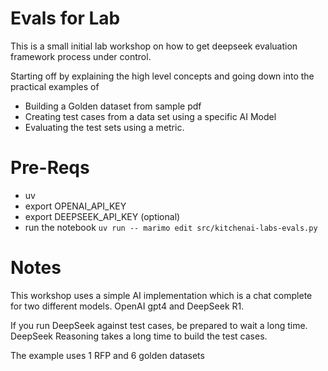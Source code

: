# Evals for Lab

This is a small initial lab workshop on how to get deepseek evaluation framework process under control. 

Starting off by explaining the high level concepts and going down into the practical examples of 

* Building a Golden dataset from sample pdf
* Creating test cases from a data set using a specific AI Model
* Evaluating the test sets using a metric.

# Pre-Reqs

* uv 
* export OPENAI_API_KEY
* export DEEPSEEK_API_KEY (optional)
* run the notebook `uv run -- marimo edit src/kitchenai-labs-evals.py ` 

# Notes

This workshop uses a simple AI implementation which is a chat complete for two different models. OpenAI gpt4 and DeepSeek R1. 

If you run DeepSeek against test cases, be prepared to wait a long time. DeepSeek Reasoning takes a long time to build the test cases. 

The example uses 1 RFP and 6 golden datasets 